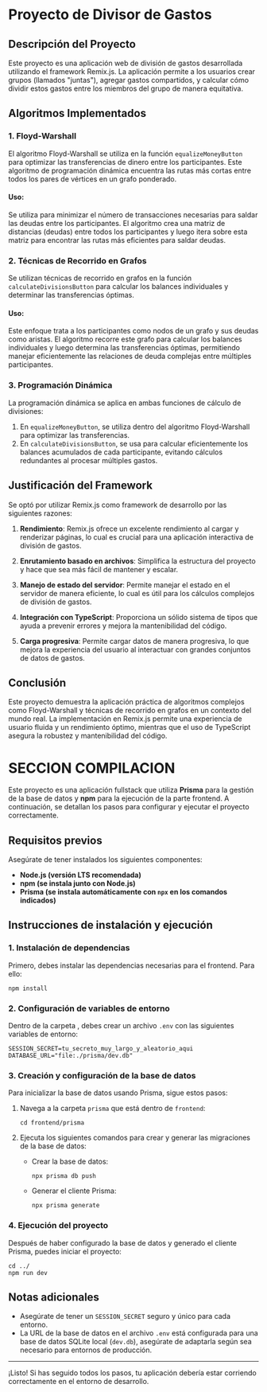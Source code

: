 # Proyecto de Divisor de Gastos

## Descripción del Proyecto

Este proyecto es una aplicación web de división de gastos desarrollada utilizando el framework Remix.js. La aplicación permite a los usuarios crear grupos (llamados "juntas"), agregar gastos compartidos, y calcular cómo dividir estos gastos entre los miembros del grupo de manera equitativa.

## Algoritmos Implementados

### 1. Floyd-Warshall

El algoritmo Floyd-Warshall se utiliza en la función `equalizeMoneyButton` para optimizar las transferencias de dinero entre los participantes. Este algoritmo de programación dinámica encuentra las rutas más cortas entre todos los pares de vértices en un grafo ponderado.

#### Uso:

Se utiliza para minimizar el número de transacciones necesarias para saldar las deudas entre los participantes. El algoritmo crea una matriz de distancias (deudas) entre todos los participantes y luego itera sobre esta matriz para encontrar las rutas más eficientes para saldar deudas.

### 2. Técnicas de Recorrido en Grafos

Se utilizan técnicas de recorrido en grafos en la función `calculateDivisionsButton` para calcular los balances individuales y determinar las transferencias óptimas.

#### Uso:

Este enfoque trata a los participantes como nodos de un grafo y sus deudas como aristas. El algoritmo recorre este grafo para calcular los balances individuales y luego determina las transferencias óptimas, permitiendo manejar eficientemente las relaciones de deuda complejas entre múltiples participantes.

### 3. Programación Dinámica

La programación dinámica se aplica en ambas funciones de cálculo de divisiones:

1. En `equalizeMoneyButton`, se utiliza dentro del algoritmo Floyd-Warshall para optimizar las transferencias.
2. En `calculateDivisionsButton`, se usa para calcular eficientemente los balances acumulados de cada participante, evitando cálculos redundantes al procesar múltiples gastos.

## Justificación del Framework

Se optó por utilizar Remix.js como framework de desarrollo por las siguientes razones:

1. **Rendimiento**: Remix.js ofrece un excelente rendimiento al cargar y renderizar páginas, lo cual es crucial para una aplicación interactiva de división de gastos.

2. **Enrutamiento basado en archivos**: Simplifica la estructura del proyecto y hace que sea más fácil de mantener y escalar.

3. **Manejo de estado del servidor**: Permite manejar el estado en el servidor de manera eficiente, lo cual es útil para los cálculos complejos de división de gastos.

4. **Integración con TypeScript**: Proporciona un sólido sistema de tipos que ayuda a prevenir errores y mejora la mantenibilidad del código.

5. **Carga progresiva**: Permite cargar datos de manera progresiva, lo que mejora la experiencia del usuario al interactuar con grandes conjuntos de datos de gastos.

## Conclusión

Este proyecto demuestra la aplicación práctica de algoritmos complejos como Floyd-Warshall y técnicas de recorrido en grafos en un contexto del mundo real. La implementación en Remix.js permite una experiencia de usuario fluida y un rendimiento óptimo, mientras que el uso de TypeScript asegura la robustez y mantenibilidad del código.

SECCION COMPILACION
==============================

Este proyecto es una aplicación fullstack que utiliza **Prisma** para la gestión de la base de datos y **npm** para la ejecución de la parte frontend. A continuación, se detallan los pasos para configurar y ejecutar el proyecto correctamente.

Requisitos previos
------------------

Asegúrate de tener instalados los siguientes componentes:

*   **Node.js (versión LTS recomendada)**
*   **npm (se instala junto con Node.js)**
*   **Prisma (se instala automáticamente con `npx` en los comandos indicados)**

Instrucciones de instalación y ejecución
----------------------------------------

### 1\. Instalación de dependencias

Primero, debes instalar las dependencias necesarias para el frontend. Para ello:

    npm install
        

### 2\. Configuración de variables de entorno

Dentro de la carpeta , debes crear un archivo `.env` con las siguientes variables de entorno:

    SESSION_SECRET=tu_secreto_muy_largo_y_aleatorio_aqui
    DATABASE_URL="file:./prisma/dev.db"
        

### 3\. Creación y configuración de la base de datos

Para inicializar la base de datos usando Prisma, sigue estos pasos:

1.  Navega a la carpeta `prisma` que está dentro de `frontend`:
    
        cd frontend/prisma
                    
    
2.  Ejecuta los siguientes comandos para crear y generar las migraciones de la base de datos:
    *   Crear la base de datos:
        
            npx prisma db push
                                
        
    *   Generar el cliente Prisma:
        
            npx prisma generate
                                
        

### 4\. Ejecución del proyecto

Después de haber configurado la base de datos y generado el cliente Prisma, puedes iniciar el proyecto:

    cd ../
    npm run dev
        

Notas adicionales
-----------------

*   Asegúrate de tener un `SESSION_SECRET` seguro y único para cada entorno.
*   La URL de la base de datos en el archivo `.env` está configurada para una base de datos SQLite local (`dev.db`), asegúrate de adaptarla según sea necesario para entornos de producción.

* * *

¡Listo! Si has seguido todos los pasos, tu aplicación debería estar corriendo correctamente en el entorno de desarrollo.
